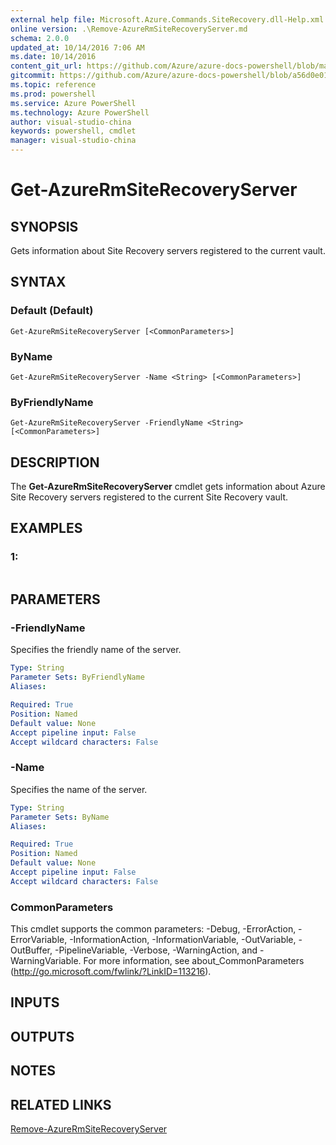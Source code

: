 ```yaml
---
external help file: Microsoft.Azure.Commands.SiteRecovery.dll-Help.xml
online version: .\Remove-AzureRmSiteRecoveryServer.md
schema: 2.0.0
updated_at: 10/14/2016 7:06 AM
ms.date: 10/14/2016
content_git_url: https://github.com/Azure/azure-docs-powershell/blob/master/azureps-cmdlets-docs/ResourceManager/AzureRM.SiteRecovery/v2.0/CmdletMDs/Get-AzureRmSiteRecoveryServer.md
gitcommit: https://github.com/Azure/azure-docs-powershell/blob/a56d0e01e65c2c33aa2af13dd29addc94ead6e88/azureps-cmdlets-docs/ResourceManager/AzureRM.SiteRecovery/v2.0/CmdletMDs/Get-AzureRmSiteRecoveryServer.md
ms.topic: reference
ms.prod: powershell
ms.service: Azure PowerShell
ms.technology: Azure PowerShell
author: visual-studio-china
keywords: powershell, cmdlet
manager: visual-studio-china
---
```


# Get-AzureRmSiteRecoveryServer

## SYNOPSIS
Gets information about Site Recovery servers registered to the current vault.

## SYNTAX

### Default (Default)
```
Get-AzureRmSiteRecoveryServer [<CommonParameters>]
```

### ByName
```
Get-AzureRmSiteRecoveryServer -Name <String> [<CommonParameters>]
```

### ByFriendlyName
```
Get-AzureRmSiteRecoveryServer -FriendlyName <String> [<CommonParameters>]
```

## DESCRIPTION
The **Get-AzureRmSiteRecoveryServer** cmdlet gets information about Azure Site Recovery servers registered to the current Site Recovery vault.

## EXAMPLES

### 1:
```

```

## PARAMETERS

### -FriendlyName
Specifies the friendly name of the server.

```yaml
Type: String
Parameter Sets: ByFriendlyName
Aliases: 

Required: True
Position: Named
Default value: None
Accept pipeline input: False
Accept wildcard characters: False
```

### -Name
Specifies the name of the server.

```yaml
Type: String
Parameter Sets: ByName
Aliases: 

Required: True
Position: Named
Default value: None
Accept pipeline input: False
Accept wildcard characters: False
```

### CommonParameters
This cmdlet supports the common parameters: -Debug, -ErrorAction, -ErrorVariable, -InformationAction, -InformationVariable, -OutVariable, -OutBuffer, -PipelineVariable, -Verbose, -WarningAction, and -WarningVariable. For more information, see about_CommonParameters (http://go.microsoft.com/fwlink/?LinkID=113216).

## INPUTS

## OUTPUTS

## NOTES

## RELATED LINKS

[Remove-AzureRmSiteRecoveryServer](.\Remove-AzureRmSiteRecoveryServer.md)


